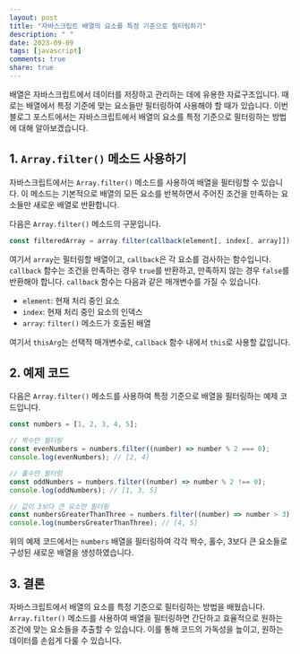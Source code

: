 ```yaml
---
layout: post
title: "자바스크립트 배열의 요소를 특정 기준으로 필터링하기"
description: " "
date: 2023-09-09
tags: [javascript]
comments: true
share: true
---
```


배열은 자바스크립트에서 데이터를 저장하고 관리하는 데에 유용한 자료구조입니다. 때로는 배열에서 특정 기준에 맞는 요소들만 필터링하여 사용해야 할 때가 있습니다. 이번 블로그 포스트에서는 자바스크립트에서 배열의 요소를 특정 기준으로 필터링하는 방법에 대해 알아보겠습니다.

## 1. `Array.filter()` 메소드 사용하기

자바스크립트에서는 `Array.filter()` 메소드를 사용하여 배열을 필터링할 수 있습니다. 이 메소드는 기본적으로 배열의 모든 요소를 반복하면서 주어진 조건을 만족하는 요소들만 새로운 배열로 반환합니다.

다음은 `Array.filter()` 메소드의 구문입니다.

```javascript
const filteredArray = array.filter(callback(element[, index[, array]])[, thisArg]);
```

여기서 `array`는 필터링할 배열이고, `callback`은 각 요소를 검사하는 함수입니다. `callback` 함수는 조건을 만족하는 경우 `true`를 반환하고, 만족하지 않는 경우 `false`를 반환해야 합니다. `callback` 함수는 다음과 같은 매개변수를 가질 수 있습니다.

- `element`: 현재 처리 중인 요소
- `index`: 현재 처리 중인 요소의 인덱스
- `array`: `filter()` 메소드가 호출된 배열

여기서 `thisArg`는 선택적 매개변수로, `callback` 함수 내에서 `this`로 사용할 값입니다.

## 2. 예제 코드

다음은 `Array.filter()` 메소드를 사용하여 특정 기준으로 배열을 필터링하는 예제 코드입니다.

```javascript
const numbers = [1, 2, 3, 4, 5];

// 짝수만 필터링
const evenNumbers = numbers.filter((number) => number % 2 === 0);
console.log(evenNumbers); // [2, 4]

// 홀수만 필터링
const oddNumbers = numbers.filter((number) => number % 2 !== 0);
console.log(oddNumbers); // [1, 3, 5]

// 값이 3보다 큰 요소만 필터링
const numbersGreaterThanThree = numbers.filter((number) => number > 3);
console.log(numbersGreaterThanThree); // [4, 5]
```

위의 예제 코드에서는 `numbers` 배열을 필터링하여 각각 짝수, 홀수, 3보다 큰 요소들로 구성된 새로운 배열을 생성하였습니다.

## 3. 결론

자바스크립트에서 배열의 요소를 특정 기준으로 필터링하는 방법을 배웠습니다. `Array.filter()` 메소드를 사용하여 배열을 필터링하면 간단하고 효율적으로 원하는 조건에 맞는 요소들을 추출할 수 있습니다. 이를 통해 코드의 가독성을 높이고, 원하는 데이터를 손쉽게 다룰 수 있습니다.